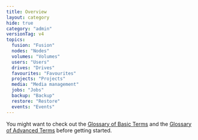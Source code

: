 ```yaml
---
title: Overview
layout: category
hide: true
category: "admin"
versionTag: v4
topics:
  fusion: "Fusion"
  nodes: "Nodes"
  volumes: "Volumes"
  users: "Users"
  drives: "Drives"
  favourites: "Favourites"
  projects: "Projects"
  media: "Media management"
  jobs: "Jobs"
  backup: "Backup"
  restore: "Restore"
  events: "Events"
---
```


You might want to check out the [Glossary of Basic Terms](/v4/editor/glossary-basic.html) and the [Glossary of Advanced Terms](/v4/admin/glossary-advanced.html) before getting started.
